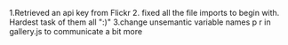 1.Retrieved an api key from Flickr2. fixed all the file imports to begin with. Hardest task of them all ":)"3.change unsemantic variable names p r in gallery.js to communicate a bit more